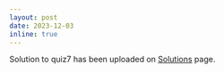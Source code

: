 ```yaml
---
layout: post
date: 2023-12-03
inline: true
---
```


Solution to quiz7 has been uploaded on [Solutions](/solutions/) page.
